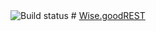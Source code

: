 <img src="https://ci.appveyor.com/api/projects/status/github/nieprzecietny/Wise.goodREST" alt="Build status"/>
# <a href="http://goodREST.IO/">Wise.goodREST</a>
